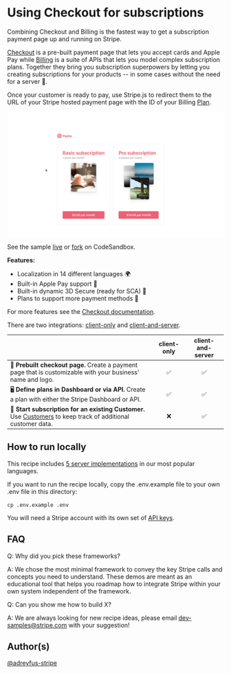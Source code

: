 # Using Checkout for subscriptions

Combining Checkout and Billing is the fastest way to get a subscription payment page up and running on Stripe.

[Checkout](https://stripe.com/docs/payments/checkout) is a pre-built payment page that lets you accept cards and Apple Pay while [Billing](https://stripe.com/docs/payments/checkout) is a suite of APIs that lets you model complex subscription plans. Together they bring you subscription superpowers by letting you creating subscriptions for your products -- in some cases without the need for a server 🥳.

Once your customer is ready to pay, use Stripe.js to redirect them to the URL of your Stripe hosted payment page with the ID of your Billing [Plan](https://stripe.com/docs/api/plans).

<img src="./checkout-demo.gif" alt="A gif of the Checkout payment page rendering" align="center">

See the sample [live](https://0hczv.sse.codesandbox.io/) or [fork](https://codesandbox.io/s/stripe-sample-checkout-one-time-payments-0hczv) on CodeSandbox.

**Features:**

- Localization in 14 different languages 🌍
- Built-in Apple Pay support 🍎
- Built-in dynamic 3D Secure (ready for SCA) 🔔
- Plans to support more payment methods 🔮

For more features see the [Checkout documentation](https://stripe.com/docs/payments/checkout/subscriptions).

There are two integrations: [client-only](./client-only) and [client-and-server](./client-and-server).

<!-- prettier-ignore -->
|     | client-only | client-and-server
:--- | :---: | :---:
🔨 **Prebuilt checkout page.** Create a payment page that is customizable with your business' name and logo. | ✅  | ✅ |
🖥️ **Define plans in Dashboard or via API.** Create a plan with either the Stripe Dashboard or API. | ✅  | ✅ |
🔢 **Start subscription for an existing Customer.** Use [Customers](https://stripe.com/docs/api/customers) to keep track of additional customer data.  | ❌  | ✅ |

## How to run locally

This recipe includes [5 server implementations](server/README.md) in our most popular languages.

If you want to run the recipe locally, copy the .env.example file to your own .env file in this directory:

```
cp .env.example .env
```

You will need a Stripe account with its own set of [API keys](https://stripe.com/docs/development#api-keys).

## FAQ

Q: Why did you pick these frameworks?

A: We chose the most minimal framework to convey the key Stripe calls and concepts you need to understand. These demos are meant as an educational tool that helps you roadmap how to integrate Stripe within your own system independent of the framework.

Q: Can you show me how to build X?

A: We are always looking for new recipe ideas, please email dev-samples@stripe.com with your suggestion!

## Author(s)

[@adreyfus-stripe](https://twitter.com/adrind)
